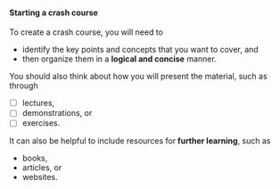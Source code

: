 #### Starting a crash course

To create a crash course, you will need to 
- identify the key points and concepts that you want to cover, and
- then organize them in a <strong>logical and concise</strong> manner. 

You should also think about how you will present the material, such as through 
- [ ] lectures,
- [ ] demonstrations, or 
- [ ] exercises. 

It can also be helpful to include resources for<strong> further learning</strong>, such as 
- books,  
- articles, or 
- websites.